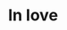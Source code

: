 ---
title: In love
date: 
draft: false

# descripcion
description : Corazón chico con nácar

materials: Plata 925

color: Plateado

dimensions: 0,6cm

code: 01-04-0098

type: "Aros"

categories: []

price: $1.640,00

price_eftvo: $1.395,00

# Images
# first image will be shown in the product page
images:
  # - image: "images/path_to_image"
  # La ubicacion de las imagenes es imagenes/Aros/Aros.Piedras/01-04-0098-in-love
  - image: "./images/aros/piedras/01-04-0098-corazon-chico-con-nacar_a.jpeg"
  - image: "./images/aros/piedras/01-04-0098-corazon-chico-con-nacar_b.jpeg"
---